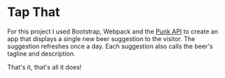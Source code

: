 # Tap That

For this project I used Bootstrap, Webpack and the [Punk API](https://punkapi.com/documentation/v2) to create an app that displays a single new beer suggestion to the visitor. The suggestion refreshes once a day. Each suggestion also calls the beer's tagline and description.

That's it, that's all it does!